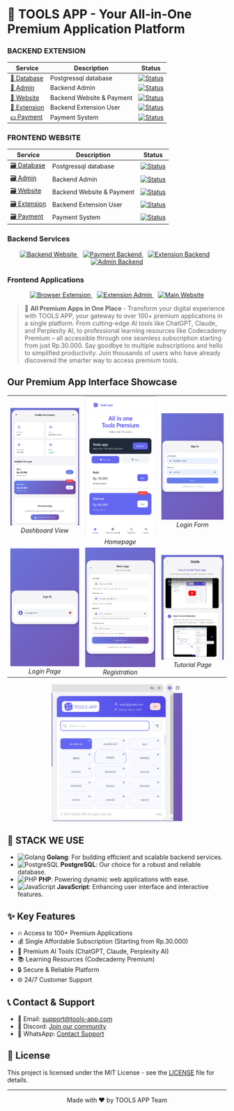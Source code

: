 <!-- Metadata -->
<meta name="robots" content="index, follow">
<meta name="viewport" content="width=device-width, initial-scale=1.0">
<meta name="theme-color" content="#ffffff">
<meta name="language" content="en">
<meta name="revisit-after" content="7 days">
<meta name="author" content="TOOLS APP">

<!-- Open Graph / Facebook -->
<meta property="og:type" content="website">
<meta property="og:url" content="https://tools-app.com/">
<meta property="og:title" content="TOOLS APP - All Premium Apps in One Platform">
<meta property="og:description" content="Access 100+ premium applications through one affordable subscription. Transform your digital experience today.">
<meta property="og:image" content="https://github.com/TOOLS-APP-COM/.github/blob/main/IMAGES/ICONLOGO.png?raw=true">

<!-- Twitter -->
<meta property="twitter:card" content="summary_large_image">
<meta property="twitter:url" content="https://tools-app.com/">
<meta property="twitter:title" content="TOOLS APP - All Premium Apps in One Platform">
<meta property="twitter:description" content="Access 100+ premium applications through one affordable subscription. Transform your digital experience today.">
<meta property="twitter:image" content="https://github.com/TOOLS-APP-COM/.github/blob/main/IMAGES/ICONLOGO.png?raw=true">

# 🚀 TOOLS APP - Your All-in-One Premium Application Platform

### BACKEND EXTENSION

<div align="center">

| Service | Description | Status |
|---------|-------------|---------|
| [📘 Database](https://github.com/TOOLS-APP-COM/DATABASE) | Postgressql database | [![Status](https://img.shields.io/badge/status-active-success?style=flat-square)](https://github.com/TOOLS-APP-COM/DATABASE) |
| [📕 Admin](https://github.com/TOOLS-APP-COM/BACKEND-ADMIN) | Backend Admin | [![Status](https://img.shields.io/badge/status-active-success?style=flat-square)](https://github.com/TOOLS-APP-COM/BACKEND-ADMIN) |
| [📗 Website](https://github.com/TOOLS-APP-COM/BACKEND-WEBSITE) | Backend Website & Payment | [![Status](https://img.shields.io/badge/status-active-success?style=flat-square)](https://github.com/TOOLS-APP-COM/BACKEND-WEBSITE) |
| [📙 Extension](https://github.com/TOOLS-APP-COM/BACKEND-EXTENSION) | Backend Extension User | [![Status](https://img.shields.io/badge/status-active-success?style=flat-square)](https://github.com/TOOLS-APP-COM/BACKEND-EXTENSION) |
| [💵 Payment](https://github.com/TOOLS-APP-COM/BACKEND-PAYMENT-TRAKTEER) | Payment System | [![Status](https://img.shields.io/badge/status-active-success?style=flat-square)](https://github.com/TOOLS-APP-COM/BACKEND-PAYMENT-TRAKTEER) |

</div>

### FRONTEND WEBSITE

<div align="center">

| Service | Description | Status |
|---------|-------------|---------|
| [🗃️ Database](https://github.com/TOOLS-APP-COM/DATABASE) | Postgressql database | [![Status](https://img.shields.io/badge/status-active-success?style=flat-square)](https://github.com/TOOLS-APP-COM/DATABASE) |
| [🗃️ Admin](https://github.com/TOOLS-APP-COM/BACKEND-ADMIN) | Backend Admin | [![Status](https://img.shields.io/badge/status-active-success?style=flat-square)](https://github.com/TOOLS-APP-COM/BACKEND-ADMIN) |
| [🗃️ Website](https://github.com/TOOLS-APP-COM/BACKEND-WEBSITE) | Backend Website & Payment | [![Status](https://img.shields.io/badge/status-active-success?style=flat-square)](https://github.com/TOOLS-APP-COM/BACKEND-WEBSITE) |
| [🗃️ Extension](https://github.com/TOOLS-APP-COM/BACKEND-EXTENSION) | Backend Extension User | [![Status](https://img.shields.io/badge/status-active-success?style=flat-square)](https://github.com/TOOLS-APP-COM/BACKEND-EXTENSION) |
| [🗃️ Payment](https://github.com/TOOLS-APP-COM/BACKEND-PAYMENT-TRAKTEER) | Payment System | [![Status](https://img.shields.io/badge/status-active-success?style=flat-square)](https://github.com/TOOLS-APP-COM/BACKEND-PAYMENT-TRAKTEER) |

</div>


### Backend Services
<p align="center">
  <a href="https://github.com/TOOLS-APP-COM/BACKEND-WEBSITE" style="margin-right: 10px;">
    <img src="https://img.shields.io/badge/BACKEND_WEBSITE-2D3748?style=for-the-badge" alt="Backend Website">
  </a>
  <a href="https://github.com/TOOLS-APP-COM/BACKEND-PAYMENT-TRAKTEER" style="margin-right: 10px;">
    <img src="https://img.shields.io/badge/PAYMENT_BACKEND-00C853?style=for-the-badge" alt="Payment Backend">
  </a>
  <a href="https://github.com/TOOLS-APP-COM/BACKEND-EXTENSION" style="margin-right: 10px;">
    <img src="https://img.shields.io/badge/EXTENSION_BACKEND-FF5722?style=for-the-badge" alt="Extension Backend">
  </a>
  <a href="https://github.com/TOOLS-APP-COM/BACKEND-EXTENSION-ADMIN">
    <img src="https://img.shields.io/badge/ADMIN_BACKEND-1976D2?style=for-the-badge" alt="Admin Backend">
  </a>
</p>

### Frontend Applications
<p align="center">
  <a href="https://github.com/TOOLS-APP-COM/TOOLS-APP-EXTENSION" style="margin-right: 10px;">
    <img src="https://img.shields.io/badge/Browser_Extension-FF4081?style=for-the-badge&logo=google-chrome&logoColor=white" alt="Browser Extension">
  </a>
  <a href="https://github.com/TOOLS-APP-COM/TOOLS-APP-EXTENSION-ADMIN" style="margin-right: 10px;">
    <img src="https://img.shields.io/badge/Extension_Admin-7C4DFF?style=for-the-badge&logo=google-chrome&logoColor=white" alt="Extension Admin">
  </a>
  <a href="https://github.com/TOOLS-APP-COM/TOOLS-APP-WEBSITE">
    <img src="https://img.shields.io/badge/Main_Website-00BFA5?style=for-the-badge&logo=google-chrome&logoColor=white" alt="Main Website">
  </a>
</p>

> 🚀 **All Premium Apps in One Place** - Transform your digital experience with TOOLS APP, your gateway to over 100+ premium applications in a single platform. From cutting-edge AI tools like ChatGPT, Claude, and Perplexity AI, to professional learning resources like Codecademy Premium – all accessible through one seamless subscription starting from just Rp.30.000. Say goodbye to multiple subscriptions and hello to simplified productivity. Join thousands of users who have already discovered the smarter way to access premium tools.

## Our Premium App Interface Showcase

<div align="center">
  <table>
    <tr>
      <td align="center">
        <img src="https://github.com/TOOLS-APP-COM/.github/blob/main/IMAGES/DASHBOARD.jpg?raw=true" width="300px">
        <br>
        <em>Dashboard View</em>
      </td>
      <td align="center">
        <img src="https://github.com/TOOLS-APP-COM/.github/blob/main/IMAGES/HOMEPAGE.jpg?raw=true" width="300px">
        <br>
        <em>Homepage</em>
      </td>
      <td align="center">
        <img src="https://github.com/TOOLS-APP-COM/.github/blob/main/IMAGES/LOGIN-FORM.jpg?raw=true" width="300px">
        <br>
        <em>Login Form</em>
      </td>
    </tr>
    <tr>
      <td align="center">
        <img src="https://github.com/TOOLS-APP-COM/.github/blob/main/IMAGES/LOGIN.jpg?raw=true" width="300px">
        <br>
        <em>Login Page</em>
      </td>
      <td align="center">
        <img src="https://github.com/TOOLS-APP-COM/.github/blob/main/IMAGES/REGISTER.jpg?raw=true" width="300px">
        <br>
        <em>Registration</em>
      </td>
      <td align="center">
        <img src="https://github.com/TOOLS-APP-COM/.github/blob/main/IMAGES/TUTORIAL.jpg?raw=true" width="300px">
        <br>
        <em>Tutorial Page</em>
      </td>
    </tr>
  </table>
</div>

<div align="center">
  <img src="https://github.com/TOOLS-APP-COM/.github/blob/main/IMAGES/EXTENSION.jpg?raw=true" width="300px">
</div>

## 📑 STACK WE USE

- ![Golang](https://img.shields.io/badge/Go-00ADD8?style=for-the-badge&logo=go&logoColor=white) **Golang**: For building efficient and scalable backend services.
- ![PostgreSQL](https://img.shields.io/badge/PostgreSQL-336791?style=for-the-badge&logo=postgresql&logoColor=white) **PostgreSQL**: Our choice for a robust and reliable database.
- ![PHP](https://img.shields.io/badge/PHP-777BB4?style=for-the-badge&logo=php&logoColor=white) **PHP**: Powering dynamic web applications with ease.
- ![JavaScript](https://img.shields.io/badge/JavaScript-F7DF1E?style=for-the-badge&logo=javascript&logoColor=black) **JavaScript**: Enhancing user interface and interactive features.

## ✨ Key Features

- 🔥 Access to 100+ Premium Applications
- 💰 Single Affordable Subscription (Starting from Rp.30.000)
- 🤖 Premium AI Tools (ChatGPT, Claude, Perplexity AI)
- 📚 Learning Resources (Codecademy Premium)
- 🔒 Secure & Reliable Platform
- 🌐 24/7 Customer Support

## 📞 Contact & Support

- 📧 Email: support@tools-app.com
- 💬 Discord: [Join our community](https://discord.gg/tools-app)
- 📱 WhatsApp: [Contact Support](https://wa.me/yournumber)

## 📄 License

This project is licensed under the MIT License - see the [LICENSE](LICENSE) file for details.

---
<div align="center">
Made with ❤️ by TOOLS APP Team
</div>

